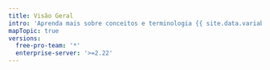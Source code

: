 ```yaml
---
title: Visão Geral
intro: 'Aprenda mais sobre conceitos e terminologia {{ site.data.variables.product.prodname_actions }}.'
mapTopic: true
versions:
  free-pro-team: '*'
  enterprise-server: '>=2.22'
---
```


